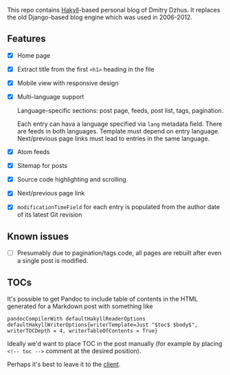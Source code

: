 This repo contains [Hakyll][]-based personal blog of Dmitry Dzhus. It
replaces the old Django-based blog engine which was used in 2006-2012.

## Features

- [x] Home page

- [x] Extract title from the first `<h1>` heading in the file

- [x] Mobile view with responsive design

- [x] Multi-language support

    Language-specific sections: post page, feeds, post list, tags,
    pagination.

    Each entry can hava a language specified via `lang` metadata
    field. There are feeds in both languages. Template must depend on
    entry language. Next/previous page links must lead to entries in
    the same language.

- [x] Atom feeds

- [x] Sitemap for posts

- [x] Source code highlighting and scrolling

- [x] Next/previous page link

- [x] `modificationTimeField` for each entry is populated from the
      author date of its latest Git revision

## Known issues

- [ ] Presumably due to pagination/tags code, all pages are rebuilt
      after even a single post is modified.

## TOCs

It's possible to get Pandoc to include table of contents in the HTML
generated for a Markdown post with something like

    pandocCompilerWith defaultHakyllReaderOptions defaultHakyllWriterOptions{writerTemplate=Just "$toc$ $body$", writerTOCDepth = 4, writerTableOfContents = True}

Ideally we'd want to place TOC in the post manually (for example by
placing `<!-- toc -->` comment at the desired position).

Perhaps it's best to leave it to the [client][client-toc].

[client-toc]: https://chrome.google.com/webstore/detail/smart-toc/lifgeihcfpkmmlfjbailfpfhbahhibba
[hakyll]: https://jaspervdj.be/hakyll/index.html
